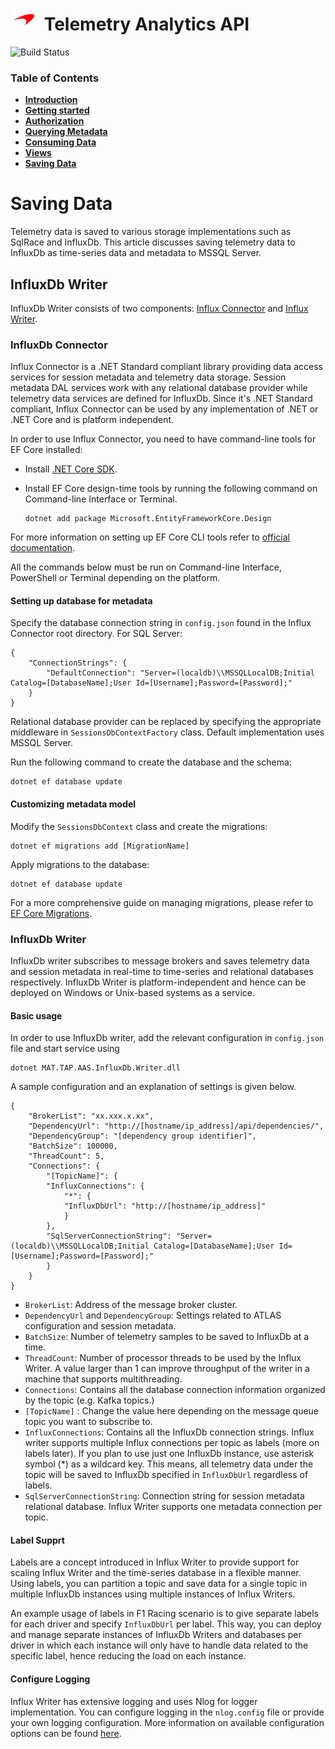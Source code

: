 # ![logo](/docs/branding.bmp) Telemetry Analytics API

![Build Status](https://mat-ocs.visualstudio.com/Telemetry%20Analytics%20Platform/_apis/build/status/MAT.TAP.TelemetryAnalytics.API/MAT.TAP.TelemetryAnalytics.API%20-%20Pull%20Request%20Gateway?branchName=develop)

### Table of Contents
- [**Introduction**](/README.md)<br>
- [**Getting started**](/docs/GettingStarted.md)<br>
- [**Authorization**](/docs/Authorization.md)<br>
- [**Querying Metadata**](/docs/Metadata.md)<br>
- [**Consuming Data**](/docs/ConsumingData.md)<br>
- [**Views**](/docs/Views.md)<br>
- [**Saving Data**](/docs/InfluxWriter.md)<br>

# Saving Data

Telemetry data is saved to various storage implementations such as SqlRace and InfluxDb. This article discusses saving telemetry data to InfluxDb as time-series data and metadata to MSSQL Server.

## InfluxDb Writer

InfluxDb Writer consists of two components: [Influx Connector](#influxdb-connector) and [Influx Writer](#influxdb-writer-1).

### InfluxDb Connector

Influx Connector is a .NET Standard compliant library providing data access services for session metadata and telemetry data storage. Session metadata DAL services work with any relational database provider while telemetry data services are defined for InfluxDb. Since it's .NET Standard compliant, Influx Connector can be used by any implementation of .NET or .NET Core and is platform independent.

In order to use Influx Connector, you need to have command-line tools for EF Core installed:

- Install [.NET Core SDK](https://www.microsoft.com/net/download).
- Install EF Core design-time tools by running the following command on Command-line Interface or Terminal.

    ```
    dotnet add package Microsoft.EntityFrameworkCore.Design
    ```

For more information on setting up EF Core CLI tools refer to [official documentation](https://docs.microsoft.com/en-us/ef/core/managing-schemas/migrations/#install-the-tools).

All the commands below must be run on Command-line Interface, PowerShell or Terminal depending on the platform.

#### Setting up database for metadata

Specify the database connection string in `config.json` found in the Influx Connector root directory. For SQL Server:

    {
        "ConnectionStrings": {
            "DefaultConnection": "Server=(localdb)\\MSSQLLocalDB;Initial Catalog=[DatabaseName];User Id=[Username];Password=[Password];"
        }
    }

Relational database provider can be replaced by specifying the appropriate middleware in `SessionsDbContextFactory` class. Default implementation uses MSSQL Server.

Run the following command to create the database and the schema:

    dotnet ef database update

#### Customizing metadata model

Modify the `SessionsDbContext` class and create the migrations:

    dotnet ef migrations add [MigrationName]

Apply migrations to the database:

    dotnet ef database update

For a more comprehensive guide on managing migrations, please refer to [EF Core Migrations](https://docs.microsoft.com/en-us/ef/core/managing-schemas/migrations/).

### InfluxDb Writer

InfluxDb writer subscribes to message brokers and saves telemetry data and session metadata in real-time to time-series and relational databases respectively. InfluxDb Writer is platform-independent and hence can be deployed on Windows or Unix-based systems as a service.

#### Basic usage

In order to use InfluxDb writer, add the relevant configuration in `config.json` file and start service using

    dotnet MAT.TAP.AAS.InfluxDb.Writer.dll

A sample configuration and an explanation of settings is given below.

    {
        "BrokerList": "xx.xxx.x.xx",
        "DependencyUrl": "http://[hostname/ip_address]/api/dependencies/",
        "DependencyGroup": "[dependency group identifier]",
        "BatchSize": 100000,
        "ThreadCount": 5,
        "Connections": {
            "[TopicName]": {
            "InfluxConnections": {
                "*": {
                "InfluxDbUrl": "http://[hostname/ip_address]"
                }
            },
            "SqlServerConnectionString": "Server=(localdb)\\MSSQLLocalDB;Initial Catalog=[DatabaseName];User Id=[Username];Password=[Password];"
            }
        }
    }

- `BrokerList`: Address of the message broker cluster.
- `DependencyUrl` and `DependencyGroup`: Settings related to ATLAS configuration and session metadata.
- `BatchSize`: Number of telemetry samples to be saved to InfluxDb at a time.
- `ThreadCount`: Number of processor threads to be used by the Influx Writer. A value larger than 1 can improve throughput of the writer in a machine that supports multithreading.
- `Connections`: Contains all the database connection information organized by the topic (e.g. Kafka topics.)
- `[TopicName]` : Change the value here depending on the message queue topic you want to subscribe to.
- `InfluxConnections`: Contains all the InfluxDb connection strings. Influx writer supports multiple Influx connections per topic as labels (more on labels later). If you plan to use just one InfluxDb instance, use asterisk symbol (*) as a wildcard key. This means, all telemetry data under the topic will be saved to InfluxDb specified in `InfluxDbUrl` regardless of labels.
- `SqlServerConnectionString`: Connection string for session metadata relational database. Influx Writer supports one metadata connection per topic.

#### Label Supprt

Labels are a concept introduced in Influx Writer to provide support for scaling Influx Writer and the time-series database in a flexible manner. Using labels, you can partition a topic and save data for a single topic in multiple InfluxDb instances using multiple instances of Influx Writers.

An example usage of labels in F1 Racing scenario is to give separate labels for each driver and specify `InfluxDbUrl` per label. This way, you can deploy and manage separate instances of InfluxDb Writers and databases per driver in which each instance will only have to handle data related to the specific label, hence reducing the load on each instance.

#### Configure Logging

Influx Writer has extensive logging and uses Nlog for logger implementation. You can configure logging in the `nlog.config` file or provide your own logging configuration. More information on available configuration options can be found [here](https://github.com/nlog/nlog/wiki/Configuration-file).